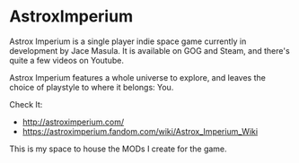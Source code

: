 # AstroxImperium
Astrox Imperium is a single player indie space game currently in development by Jace Masula. It is available
on GOG and Steam, and there's quite a few videos on Youtube.

Astrox Imperium features a whole universe to explore, and leaves the choice of playstyle to where it belongs: You.

Check It:
- http://astroximperium.com/
- https://astroximperium.fandom.com/wiki/Astrox_Imperium_Wiki

This is my space to house the MODs I create for the game.